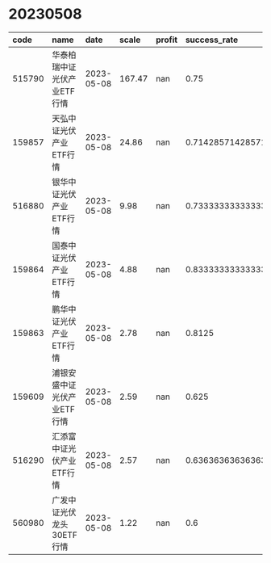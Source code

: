# 20230508
 | code | name | date | scale | profit | success_rate | pred | 
 | :----- | :----- | :----- | :----- | :----- | :----- | :----- | 
 | 515790 | 华泰柏瑞中证光伏产业ETF行情 | 2023-05-08 | 167.47 | nan | 0.75 | 1 | 
 | 159857 | 天弘中证光伏产业ETF行情 | 2023-05-08 | 24.86 | nan | 0.7142857142857143 | 1 | 
 | 516880 | 银华中证光伏产业ETF行情 | 2023-05-08 | 9.98 | nan | 0.7333333333333333 | 1 | 
 | 159864 | 国泰中证光伏产业ETF行情 | 2023-05-08 | 4.88 | nan | 0.8333333333333334 | 1 | 
 | 159863 | 鹏华中证光伏产业ETF行情 | 2023-05-08 | 2.78 | nan | 0.8125 | 1 | 
 | 159609 | 浦银安盛中证光伏产业ETF行情 | 2023-05-08 | 2.59 | nan | 0.625 | 1 | 
 | 516290 | 汇添富中证光伏产业ETF行情 | 2023-05-08 | 2.57 | nan | 0.6363636363636364 | 1 | 
 | 560980 | 广发中证光伏龙头30ETF行情 | 2023-05-08 | 1.22 | nan | 0.6 | 1 | 
